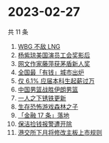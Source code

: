 # 2023-02-27

共 11 条

<!-- BEGIN -->
<!-- 最后更新时间 Mon Feb 27 2023 21:19:07 GMT+0800 (China Standard Time) -->

1. [WBG 不敌 LNG](https://www.zhihu.com/search?q=WBG%20%E4%B8%8D%E6%95%8C%20LNG)
1. [杨紫琼美国演员工会奖影后](https://www.zhihu.com/search?q=%E6%9D%A8%E7%B4%AB%E7%90%BC%E7%BE%8E%E5%9B%BD%E6%BC%94%E5%91%98%E5%B7%A5%E4%BC%9A%E5%A5%96%E5%BD%B1%E5%90%8E)
1. [网文作家藤萍获茅盾新人奖](https://www.zhihu.com/search?q=%E7%BD%91%E6%96%87%E4%BD%9C%E5%AE%B6%E8%97%A4%E8%90%8D%E8%8E%B7%E8%8C%85%E7%9B%BE%E6%96%B0%E4%BA%BA%E5%A5%96)
1. [全国最「有钱」城市出炉](https://www.zhihu.com/search?q=%E5%85%A8%E5%9B%BD%E6%9C%80%E3%80%8C%E6%9C%89%E9%92%B1%E3%80%8D%E5%9F%8E%E5%B8%82%E5%87%BA%E7%82%89)
1. [仅 6.1% 应届本科生起薪过万](https://www.zhihu.com/search?q=%E4%BB%85%206.1%25%20%E5%BA%94%E5%B1%8A%E6%9C%AC%E7%A7%91%E7%94%9F%E8%B5%B7%E8%96%AA%E8%BF%87%E4%B8%87)
1. [中国男篮战胜伊朗男篮](https://www.zhihu.com/search?q=%E4%B8%AD%E5%9B%BD%E7%94%B7%E7%AF%AE%E6%88%98%E8%83%9C%E4%BC%8A%E6%9C%97%E7%94%B7%E7%AF%AE)
1. [一人之下锈铁更新](https://www.zhihu.com/search?q=%E4%B8%80%E4%BA%BA%E4%B9%8B%E4%B8%8B%E9%94%88%E9%93%81%E6%9B%B4%E6%96%B0)
1. [生存恐怖游戏森林之子](https://www.zhihu.com/search?q=%E7%94%9F%E5%AD%98%E6%81%90%E6%80%96%E6%B8%B8%E6%88%8F%E6%A3%AE%E6%9E%97%E4%B9%8B%E5%AD%90)
1. [「金融 17 条」落地](https://www.zhihu.com/search?q=%E3%80%8C%E9%87%91%E8%9E%8D%2017%20%E6%9D%A1%E3%80%8D%E8%90%BD%E5%9C%B0)
1. [保洁捡钱报警遭开除](https://www.zhihu.com/search?q=%E4%BF%9D%E6%B4%81%E6%8D%A1%E9%92%B1%E6%8A%A5%E8%AD%A6%E9%81%AD%E5%BC%80%E9%99%A4)
1. [港交所下月将修改主板上市规则](https://www.zhihu.com/search?q=%E6%B8%AF%E4%BA%A4%E6%89%80%E4%B8%8B%E6%9C%88%E5%B0%86%E4%BF%AE%E6%94%B9%E4%B8%BB%E6%9D%BF%E4%B8%8A%E5%B8%82%E8%A7%84%E5%88%99)

<!-- END -->
